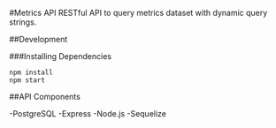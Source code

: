 #Metrics API
RESTful API to query metrics dataset with dynamic query strings.

##Development

###Installing Dependencies

```
npm install
npm start
```

##API Components

  -PostgreSQL
  -Express
  -Node.js
  -Sequelize
